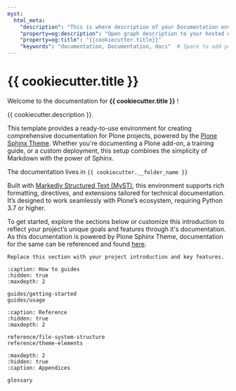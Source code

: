 ```yaml
---
myst:
  html_meta:
    "description": "This is where description of your Documentation environment will be placed."
    "property=og:description": "Open graph description to your hosted documentation."
    "property=og:title": "{{cookiecutter.title}}"
    "keywords": "documentation, Documentation, docs"  # Space to add your own personal keywords!
---
```


# {{ cookiecutter.title }}

Welcome to the documentation for **{{ cookiecutter.title }}** !

{{ cookiecutter.description }}.

This template provides a ready-to-use environment for creating comprehensive documentation for Plone projects, powered by the [Plone Sphinx Theme](https://github.com/plone/plone-sphinx-theme).
Whether you're documenting a Plone add-on, a training guide, or a custom deployment, this setup combines the simplicity of Markdown with the power of Sphinx.

The documentation lives in ``{{ cookiecutter.__folder_name }}``

Built with [Markedly Structured Text (MyST)](https://myst-parser.readthedocs.io/en/latest/), this environment supports rich formatting, directives, and extensions tailored for technical documentation.
It’s designed to work seamlessly with Plone’s ecosystem, requiring Python 3.7 or higher.

To get started, explore the sections below or customize this introduction to reflect your project’s unique goals and features through it's documentation.
As this documentation is powered by Plone Sphinx Theme, documentation for the same can be referenced and found [here](https://plone-sphinx-theme.readthedocs.io/).
<!-- Need to add the updated link of documentation here -->

```{todo}
Replace this section with your project introduction and key features.
```

```{toctree}
:caption: How to guides
:hidden: true
:maxdepth: 2

guides/getting-started
guides/usage
```

```{toctree}
:caption: Reference
:hidden: true
:maxdepth: 2

reference/file-system-structure
reference/theme-elements
```

```{toctree}
:maxdepth: 2
:hidden: true
:caption: Appendices

glossary
```
